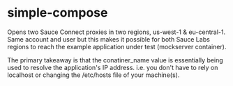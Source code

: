 # simple-compose
Opens two Sauce Connect proxies in two regions, us-west-1 & eu-central-1. Same account and user but this makes it possible for both Sauce Labs regions to reach the example application under test (mockserver container).

The primary takeaway is that the conatiner_name value is essentially being used to resolve the application's IP address. i.e. you don't have to rely on localhost or changing the /etc/hosts file of your machine(s).